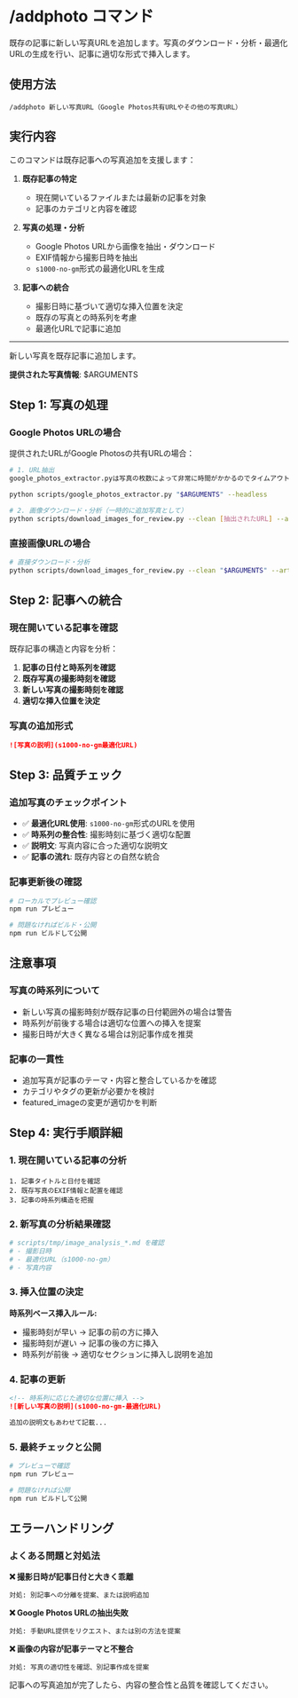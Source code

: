# /addphoto コマンド

既存の記事に新しい写真URLを追加します。写真のダウンロード・分析・最適化URLの生成を行い、記事に適切な形式で挿入します。

## 使用方法

```
/addphoto 新しい写真URL（Google Photos共有URLやその他の写真URL）
```

## 実行内容

このコマンドは既存記事への写真追加を支援します：

1. **既存記事の特定**
   - 現在開いているファイルまたは最新の記事を対象
   - 記事のカテゴリと内容を確認

2. **写真の処理・分析**
   - Google Photos URLから画像を抽出・ダウンロード  
   - EXIF情報から撮影日時を抽出
   - `s1000-no-gm`形式の最適化URLを生成

3. **記事への統合**
   - 撮影日時に基づいて適切な挿入位置を決定
   - 既存の写真との時系列を考慮
   - 最適化URLで記事に追加

---

新しい写真を既存記事に追加します。

**提供された写真情報**: $ARGUMENTS

## Step 1: 写真の処理

### Google Photos URLの場合
提供されたURLがGoogle Photosの共有URLの場合：

```bash
# 1. URL抽出
google_photos_extractor.pyは写真の枚数によって非常に時間がかかるのでタイムアウトを15分程度に設定して実行を待つ必要があります。

python scripts/google_photos_extractor.py "$ARGUMENTS" --headless

# 2. 画像ダウンロード・分析（一時的に追加写真として）
python scripts/download_images_for_review.py --clean [抽出されたURL] --article-title "追加写真"
```

### 直接画像URLの場合
```bash
# 直接ダウンロード・分析
python scripts/download_images_for_review.py --clean "$ARGUMENTS" --article-title "追加写真"
```

## Step 2: 記事への統合

### 現在開いている記事を確認
既存記事の構造と内容を分析：

1. **記事の日付と時系列を確認**
2. **既存写真の撮影時刻を確認**
3. **新しい写真の撮影時刻を確認**
4. **適切な挿入位置を決定**

### 写真の追加形式
```markdown
![写真の説明](s1000-no-gm最適化URL)
```

## Step 3: 品質チェック

### 追加写真のチェックポイント
- ✅ **最適化URL使用**: `s1000-no-gm`形式のURLを使用
- ✅ **時系列の整合性**: 撮影時刻に基づく適切な配置
- ✅ **説明文**: 写真内容に合った適切な説明文
- ✅ **記事の流れ**: 既存内容との自然な統合

### 記事更新後の確認
```bash
# ローカルでプレビュー確認
npm run プレビュー

# 問題なければビルド・公開
npm run ビルドして公開
```

## 注意事項

### 写真の時系列について
- 新しい写真の撮影時刻が既存記事の日付範囲外の場合は警告
- 時系列が前後する場合は適切な位置への挿入を提案
- 撮影日時が大きく異なる場合は別記事作成を推奨

### 記事の一貫性
- 追加写真が記事のテーマ・内容と整合しているかを確認
- カテゴリやタグの更新が必要かを検討
- featured_imageの変更が適切かを判断

## Step 4: 実行手順詳細

### 1. 現在開いている記事の分析
```
1. 記事タイトルと日付を確認
2. 既存写真のEXIF情報と配置を確認  
3. 記事の時系列構造を把握
```

### 2. 新写真の分析結果確認
```bash
# scripts/tmp/image_analysis_*.md を確認
# - 撮影日時
# - 最適化URL（s1000-no-gm）
# - 写真内容
```

### 3. 挿入位置の決定
**時系列ベース挿入ルール:**
- 撮影時刻が早い → 記事の前の方に挿入
- 撮影時刻が遅い → 記事の後の方に挿入
- 時系列が前後 → 適切なセクションに挿入し説明を追加

### 4. 記事の更新
```markdown
<!-- 時系列に応じた適切な位置に挿入 -->
![新しい写真の説明](s1000-no-gm-最適化URL)

追加の説明文もあわせて記載...
```

### 5. 最終チェックと公開
```bash
# プレビューで確認
npm run プレビュー

# 問題なければ公開
npm run ビルドして公開
```

## エラーハンドリング

### よくある問題と対処法

**❌ 撮影日時が記事日付と大きく乖離**
```
対処: 別記事への分離を提案、または説明追加
```

**❌ Google Photos URLの抽出失敗**
```
対処: 手動URL提供をリクエスト、または別の方法を提案
```

**❌ 画像の内容が記事テーマと不整合**
```
対処: 写真の適切性を確認、別記事作成を提案
```

記事への写真追加が完了したら、内容の整合性と品質を確認してください。